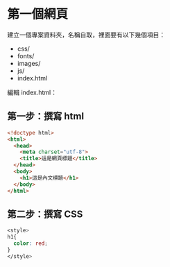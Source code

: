# 第一個網頁

建立一個專案資料夾，名稱自取，裡面要有以下幾個項目：

* css/
* fonts/
* images/
* js/
* index.html

編輯 index.html：

## 第一步：撰寫 html

```html
<!doctype html>
<html>
  <head>
    <meta charset="utf-8">
    <title>這是網頁標題</title>
  </head>
  <body>
    <h1>這是內文標題</h1>
  </body>
</html>
```

## 第二步：撰寫 CSS

```css
<style>
h1{
  color: red;
}
</style>
```



